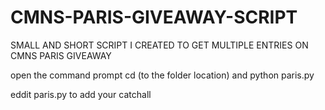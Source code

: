 # CMNS-PARIS-GIVEAWAY-SCRIPT
SMALL AND SHORT SCRIPT I CREATED TO GET MULTIPLE ENTRIES ON CMNS PARIS GIVEAWAY

open the command prompt
cd (to the folder location) and 
python paris.py

eddit paris.py to add your catchall
